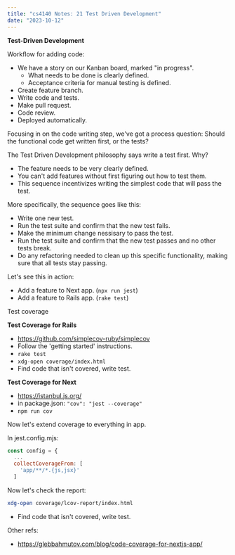 ```yaml
---
title: "cs4140 Notes: 21 Test Driven Development"
date: "2023-10-12"
---
```


**Test-Driven Development**

Workflow for adding code:

 - We have a story on our Kanban board, marked "in progress".
   - What needs to be done is clearly defined.
   - Acceptance criteria for manual testing is defined.
 - Create feature branch.
 - Write code and tests.
 - Make pull request.
 - Code review.
 - Deployed automatically.

Focusing in on the code writing step, we've got a process question:
Should the functional code get written first, or the tests?

The Test Driven Development philosophy says write a test first. Why?

 - The feature needs to be very clearly defined.
 - You can't add features without first figuring out how to test them.
 - This sequence incentivizes writing the simplest code that will pass
   the test.

More specifically, the sequence goes like this:

 - Write one new test.
 - Run the test suite and confirm that the new test fails.
 - Make the minimum change nessisary to pass the test.
 - Run the test suite and confirm that the new test passes and no
   other tests break.
 - Do any refactoring needed to clean up this specific functionality,
   making sure that all tests stay passing.
 
Let's see this in action:

 - Add a feature to Next app. (```npx run jest```)
 - Add a feature to Rails app. (```rake test```)

Test coverage

**Test Coverage for Rails**
 
 - https://github.com/simplecov-ruby/simplecov
 - Follow the 'getting started' instructions.
 - ```rake test```
 - ```xdg-open coverage/index.html```
 - Find code that isn't covered, write test.


**Test Coverage for Next**

 - https://istanbul.js.org/
 - in package.json: ```"cov": "jest --coverage"```
 - ```npm run cov```
 
Now let's extend coverage to everything in app.

In jest.config.mjs:

```js
const config = {
  ...
  collectCoverageFrom: [
    'app/**/*.{js,jsx}'
  ]
```

Now let's check the report:

```bash
xdg-open coverage/lcov-report/index.html
```

 - Find code that isn't covered, write test.


 
Other refs: 
 
 - https://glebbahmutov.com/blog/code-coverage-for-nextjs-app/
